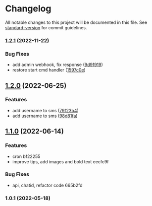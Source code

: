 # Changelog

All notable changes to this project will be documented in this file. See [standard-version](https://github.com/conventional-changelog/standard-version) for commit guidelines.

### [1.2.1](https://github.com/thesiv95/lizrok-nahon-bot/compare/v1.2.0...v1.2.1) (2022-11-22)


### Bug Fixes

* add admin webhook, fix response ([9d9f919](https://github.com/thesiv95/lizrok-nahon-bot/commit/9d9f919b4c9d4a4c4c806a415992cbe5a8f56017))
* restore start cmd handler ([1597c0e](https://github.com/thesiv95/lizrok-nahon-bot/commit/1597c0ee8c5286eb60e24419fe4b15183fba3828))

## [1.2.0](https://github.com/thesiv95/lizrok-nahon-bot/compare/v1.1.0...v1.2.0) (2022-06-25)


### Features

* add username to sms ([79f23b4](https://github.com/thesiv95/lizrok-nahon-bot/commit/79f23b48a9767c8f27181e31d4f1f32aec657c9a))
* add username to sms ([98d81fa](https://github.com/thesiv95/lizrok-nahon-bot/commit/98d81fac087883cbd0a09251baf9b585d54e903a))

## [1.1.0](///compare/v1.0.1...v1.1.0) (2022-06-14)


### Features

* cron bf22255
* improve tips, add images and bold text eecfc9f


### Bug Fixes

* api, chatid, refactor code 665b2fd

### 1.0.1 (2022-05-18)
